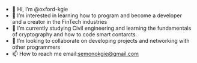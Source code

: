 - 👋 Hi, I’m @oxford-kgie
- 👀 I’m interested in learning how to program and become a developer and a creator in the FinTech industries  
- 🌱 I’m currently studying Civil engineering and learning the fundamentals of cryptography and how to code smart contarcts.
- 💞️ I’m looking to collaborate on developing projects and networking with other programmers 
- 📫 How to reach me   email:semonokgie@gmail.com

<!---
oxford-kgie/oxford-kgie is a ✨ special ✨ repository because its `README.md` (this file) appears on your GitHub profile.
You can click the Preview link to take a look at your changes.
--->
